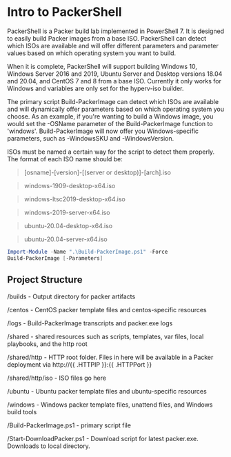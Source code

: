 # Intro to PackerShell

PackerShell is a Packer build lab implemented in PowerShell 7. It is designed to easily build Packer images from a base ISO. PackerShell can detect which ISOs are available and will offer different parameters and parameter values based on which operating system you want to build.

When it is complete, PackerShell will support building Windows 10, Windows Server 2016 and 2019, Ubuntu Server and Desktop versions 18.04 and 20.04, and CentOS 7 and 8 from a base ISO. Currently it only works for Windows and variables are only set for the hyperv-iso builder.

The primary script Build-PackerImage can detect which ISOs are available and will dynamically offer parameters based on which operating system you choose. As an example, if you're wanting to build a Windows image, you would set the -OSName parameter of the Build-PackerImage function to 'windows'. Build-PackerImage will now offer you Windows-specific parameters, such as -WindowsSKU and -WindowsVersion.

ISOs must be named a certain way for the script to detect them properly. The format of each ISO name should be:
> [osname]-[version]-[(server or desktop)]-[arch].iso


> windows-1909-desktop-x64.iso

> windows-ltsc2019-desktop-x64.iso

> windows-2019-server-x64.iso

> ubuntu-20.04-desktop-x64.iso

> ubuntu-20.04-server-x64.iso

``` powershell
Import-Module -Name ".\Build-PackerImage.ps1" -Force
Build-PackerImage [-Parameters]
```

## Project Structure
/builds - Output directory for packer artifacts

/centos - CentOS packer template files and centos-specific resources

/logs - Build-PackerImage transcripts and packer.exe logs

/shared - shared resources such as scripts, templates, var files, local playbooks, and the http root

/shared/http - HTTP root folder. Files in here will be available in a Packer deployment via http://{{ .HTTPIP }}:{{ .HTTPPort }}

/shared/http/iso - ISO files go here

/ubuntu - Ubuntu packer template files and ubuntu-specific resources

/windows - Windows packer template files, unattend files, and Windows build tools

/Build-PackerImage.ps1 - primary script file

/Start-DownloadPacker.ps1 - Download script for latest packer.exe. Downloads to local directory.